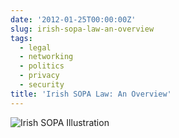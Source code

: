 ```yaml
---
date: '2012-01-25T00:00:00Z'
slug: irish-sopa-law-an-overview
tags:
  - legal
  - networking
  - politics
  - privacy
  - security
title: 'Irish SOPA Law: An Overview'
---
```


![Irish SOPA Illustration](/files/2012/01/sopa.jpg)
